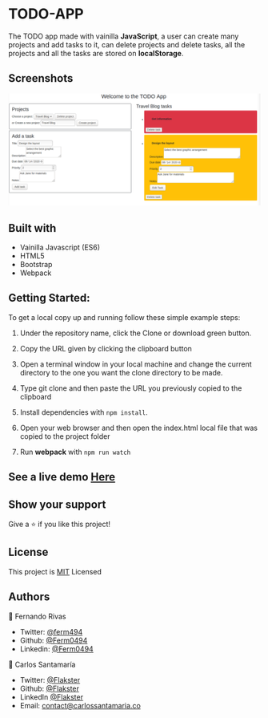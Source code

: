 # TODO-APP

The TODO app made with vainilla **JavaScript**, a user can create many projects and add tasks to it, can delete projects and delete tasks, all the projects and all the tasks are stored on **localStorage**.

## Screenshots

![screenshot](./assets/images/screenshot.png)

## Built with

- Vainilla Javascript (ES6)
- HTML5
- Bootstrap
- Webpack

## Getting Started:

To get a local copy up and running follow these simple example steps:

1. Under the repository name, click the Clone or download green button.

2. Copy the URL given by clicking the clipboard button

3. Open a terminal window in your local machine and change the current directory to the one you
   want the clone directory to be made.

4. Type git clone and then paste the URL you previously copied to the clipboard

5. Install dependencies with `npm install`.

6. Open your web browser and then open the index.html local file that was copied to the project folder

7. Run **webpack** with `npm run watch`

## See a live demo [Here](https://rawcdn.githack.com/Ferm0494/TODO-APP/b23e510c7569a97fbeab8e9850bc75b7062fbce1/dist/index.html/)

## Show your support

Give a ⭐️ if you like this project!

## License

This project is [MIT](https://github.com/Flakster/JS-TicTacToe/blob/master/LICENSE) Licensed

## Authors

👤 Fernando Rivas

- Twitter: [@ferm494](https://twitter.com/ferm494)
- Github: [@Ferm0494](https://github.com/Ferm0494)
- Linkedin: [@Ferm0494](https://www.linkedin.com/in/ferm0494/)

👤 Carlos Santamaría

- Twitter: [@Flakster](https://twitter.com/Flakster)
- Github: [@Flakster](https://github.com/Flakster)
- LinkedIn [@Flakster](https://www.linkedin.com/in/cjsb/)
- Email: contact@carlossantamaria.co
